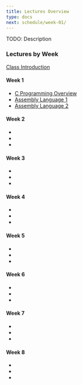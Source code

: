 ```yaml
---
title: Lectures Overview
type: docs
next: schedule/week-01/
---
```


TODO: Description

### Lectures by Week

[Class Introduction](/schedule/week-01/lecture-0)

#### Week 1

- [C Programming Overview](/schedule/week-01/lecture-1)
- [Assembly Language 1](/schedule/week-01/lecture-2/)
- [Assembly Language 2](/schedule/week-01/lecture-3/)

#### Week 2

- []()
- []()
- []()

#### Week 3

- []()
- []()
- []()

#### Week 4

- []()
- []()
- []()

#### Week 5

- []()
- []()
- []()

#### Week 6

- []()
- []()
- []()

#### Week 7

- []()
- []()
- []()

#### Week 8

- []()
- []()
- []()
